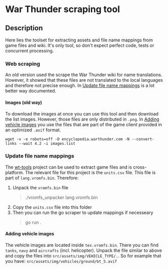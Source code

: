 # War Thunder scraping tool

## Description

Here lies the toolset for extracting assets and file name mappings from game files and wiki.
It's only tool, so don't expect perfect code, tests or concurrent processing.

### Web scraping

An old version used the scrape the War Thunder wiki for name translations. However, it showed that these files
are not translated to the local languages and therefore not precise enough. In [Update file name mappings](#update-file-name-mappings)
is a lot better way documented.

#### Images (old way)

To download the images at once you can use this tool and then download the list images. However, those files are
only distributed in `.png`. In [Adding vehicle images](#adding-vehicle-images) you use the files that are part of the
game client provided in an optimized `.avif` format.

```shell
wget -v -e robots=off -D encyclopedia.warthunder.com -N --convert-links --wait 4.2 -i images.list
```

### Update file name mappings

The [wt-tools](https://github.com/kotiq/wt-tools) project can be used to extract game files and is cross-platform.
The relevant file for this project is the `units.csv` file. This file is part of `lang.vromfs.bin`. Therefore:

1. Unpack the `vromfs.bin` file
    > ./vromfs_unpacker lang.vromfs.bin
2. Copy the `units.csv` file into this folder
3. Then you can run the go scraper to update mappings if necesseary
    > go run .

#### Adding vehicle images

The vehicle images are located inside `tex.vromfs.bin`. There you can find `tanks`, `navy` and `aircrafts` (incl. helicopter).
Unpack the file similar to above and copy the files into `src/assets/img/VEHICLE_TYPE/.`. So for example that you have:
`src/assets/img/vehicles/ground/bt_5.avif`
